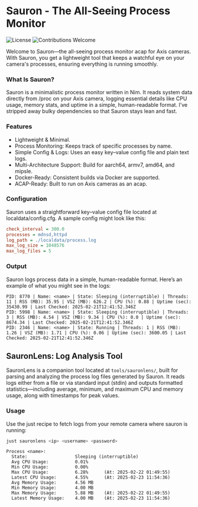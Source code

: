 # Sauron - The All-Seeing Process Monitor

![License](https://img.shields.io/badge/license-MIT-green)
![Contributions Welcome](https://img.shields.io/badge/contributions-welcome-brightgreen)

Welcome to Sauron—the all-seeing process monitor acap for Axis cameras. With Sauron, you get a lightweight tool that keeps a watchful eye on your camera's processes, ensuring everything is running smoothly.

### What Is Sauron?
Sauron is a minimalistic process monitor written in Nim. It reads system data directly from /proc on your Axis camera, logging essential details like CPU usage, memory stats, and uptime in a simple, human-readable format. I’ve stripped away bulky dependencies so that Sauron stays lean and fast.

### Features
* Lightweight & Minimal.
* Process Monitoring: Keeps track of specific processes by name.
* Simple Config & Logs: Uses an easy key–value config file and plain text logs.
* Multi-Architecture Support: Build for aarch64, armv7, amd64, and mipsle.
* Docker-Ready: Consistent builds via Docker are supported.
* ACAP-Ready: Built to run on Axis cameras as an acap.

### Configuration
Sauron uses a straightforward key–value config file located at localdata/config.cfg. A sample config might look like this:

```ini
check_interval = 300.0
processes = mdnsd,httpd
log_path = ./localdata/process.log
max_log_size = 1048576
max_log_files = 5
```

### Output
Sauron logs process data in a simple, human-readable format. Here’s an example of what you might see in the logs:

```log
PID: 8770 | Name: <name> | State: Sleeping (interruptible) | Threads: 11 | RSS (MB): 35.95 | VSZ (MB): 626.2 | CPU (%): 0.88 | Uptime (sec): 35430.99 | Last Checked: 2025-02-21T12:41:52.346Z
PID: 5998 | Name: <name> | State: Sleeping (interruptible) | Threads: 3 | RSS (MB): 4.54 | VSZ (MB): 9.34 | CPU (%): 0.0 | Uptime (sec): 8674.34 | Last Checked: 2025-02-21T12:41:52.346Z
PID: 2346 | Name: <name> | State: Running | Threads: 1 | RSS (MB): 1.26 | VSZ (MB): 1.71 | CPU (%): 0.06 | Uptime (sec): 3600.05 | Last Checked: 2025-02-21T12:41:52.346Z
```

## SauronLens: Log Analysis Tool
SauronLens is a companion tool located at ```tools/sauronlens/```, built for parsing and analyzing the process log files generated by Sauron. 
It reads logs either from a file or via standard input (stdin) and outputs formatted statistics—including average, minimum, and maximum CPU and memory usage, along with timestamps for peak values.

### Usage
Use the just recipe to fetch logs from your remote camera where sauron is running:

```bash
just sauronlens <ip> <username> <password>
```

```log
Process <name>:
  State:                  Sleeping (interruptible)
  Avg CPU Usage:          0.01%
  Min CPU Usage:          0.00%
  Max CPU Usage:          6.28%      (At: 2025-02-22 01:49:55)
  Latest CPU Usage:       4.55%      (At: 2025-02-23 11:54:36)
  Avg Memory Usage:       4.56 MB
  Min Memory Usage:       4.00 MB
  Max Memory Usage:       5.88 MB    (At: 2025-02-22 01:49:55)
  Latest Memory Usage:    4.00 MB    (At: 2025-02-23 11:54:36)
```
